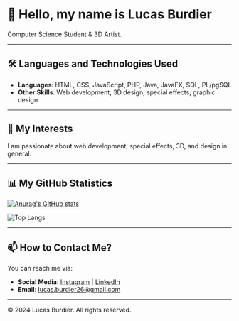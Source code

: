 # 👋 Hello, my name is Lucas Burdier

Computer Science Student & 3D Artist.

---

## 🛠️ Languages and Technologies Used

- **Languages**: HTML, CSS, JavaScript, PHP, Java, JavaFX, SQL, PL/pgSQL
- **Other Skills**: Web development, 3D design, special effects, graphic design

---

## 👀 My Interests

I am passionate about web development, special effects, 3D, and design in general.

---

## 📊 My GitHub Statistics

[![Anurag's GitHub stats](https://github-readme-stats.vercel.app/api?username=lburdier&show=reviews,discussions_started,discussions_answered,prs_merged,prs_merged_percentage&show_icons=true&theme=transparent&hide_border=true)](https://github.com/lburdier/github-readme-stats)

![Top Langs](https://github-readme-stats.vercel.app/api/top-langs/?username=lburdier&layout=compact&theme=transparent&hide_border=true)

---

## 📫 How to Contact Me?

You can reach me via:

- **Social Media**: [Instagram](https://www.instagram.com/luki_prox/) | [LinkedIn](https://www.linkedin.com/in/lucasburdier/)
- **Email**: [lucas.burdier26@gmail.com](mailto:lucas.burdier26@gmail.com)

---

© 2024 Lucas Burdier. All rights reserved.
